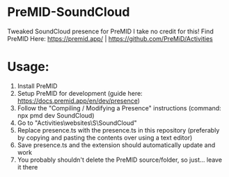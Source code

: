 # PreMID-SoundCloud
Tweaked SoundCloud presence for PreMID
I take no credit for this!
Find PreMID Here: https://premid.app/ | https://github.com/PreMiD/Activities

# Usage:
1. Install PreMID
2. Setup PreMID for development (guide here: https://docs.premid.app/en/dev/presence)
3. Follow the "Compiling / Modifying a Presence" instructions (command: npx pmd dev SoundCloud)
4. Go to "Activities\websites\S\SoundCloud"
5. Replace presence.ts with the presence.ts in this repository (preferably by copying and pasting the contents over using a text editor)
6. Save presence.ts and the extension should automatically update and work
7. You probably shouldn't delete the PreMID source/folder, so just... leave it there

